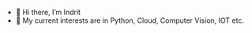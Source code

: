 - 👋 Hi there, I’m Indrit
- 👀 My current interests are in Python, Cloud, Computer Vision, IOT etc.

<!---
fjolublar/fjolublar is a ✨ special ✨ repository because its `README.md` (this file) appears on your GitHub profile.
You can click the Preview link to take a look at your changes.
--->
